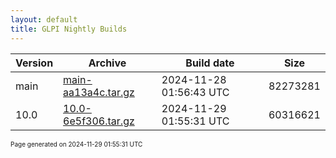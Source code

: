 ```yaml
---
layout: default
title: GLPI Nightly Builds
---
```


Version|Archive|Build date|Size
---|---|---|---
main|[main-aa13a4c.tar.gz](main-aa13a4c.tar.gz)|2024-11-28 01:56:43 UTC|82273281
10.0|[10.0-6e5f306.tar.gz](10.0-6e5f306.tar.gz)|2024-11-29 01:55:31 UTC|60316621

<font size="1">Page generated on 2024-11-29 01:55:31 UTC</font>
